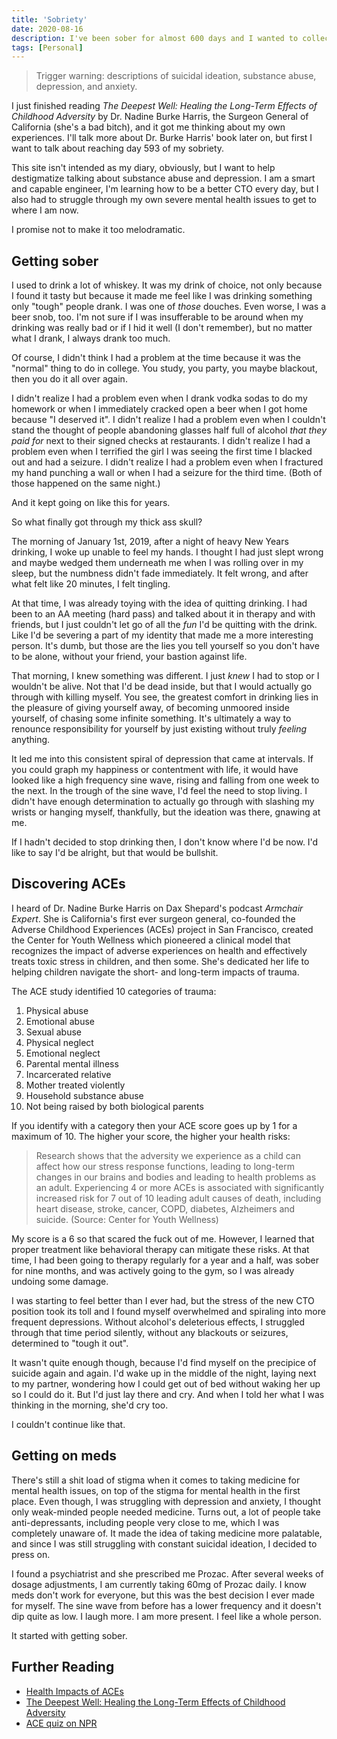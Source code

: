 ```yaml
---
title: 'Sobriety'
date: 2020-08-16
description: I've been sober for almost 600 days and I wanted to collect my thoughts about it.
tags: [Personal]
---
```


> Trigger warning: descriptions of suicidal ideation, substance abuse, depression, and anxiety.

I just finished reading _The Deepest Well: Healing the Long-Term Effects of Childhood Adversity_ by Dr. Nadine Burke Harris, the Surgeon General of California (she's a bad bitch), and it got me thinking about my own experiences. I'll talk more about Dr. Burke Harris' book later on, but first I want to talk about reaching day 593 of my sobriety.

This site isn't intended as my diary, obviously, but I want to help destigmatize talking about substance abuse and depression. I am a smart and capable engineer, I'm learning how to be a better CTO every day, but I also had to struggle through my own severe mental health issues to get to where I am now.

I promise not to make it too melodramatic.

## Getting sober

I used to drink a lot of whiskey. It was my drink of choice, not only because I found it tasty but because it made me feel like I was drinking something only "tough" people drank. I was one of _those_ douches. Even worse, I was a beer snob, too. I'm not sure if I was insufferable to be around when my drinking was really bad or if I hid it well (I don't remember), but no matter what I drank, I always drank too much.

Of course, I didn't think I had a problem at the time because it was the "normal" thing to do in college. You study, you party, you maybe blackout, then you do it all over again.

I didn't realize I had a problem even when I drank vodka sodas to do my homework or when I immediately cracked open a beer when I got home because "I deserved it". I didn't realize I had a problem even when I couldn't stand the thought of people abandoning glasses half full of alcohol _that they paid for_ next to their signed checks at restaurants. I didn't realize I had a problem even when I terrified the girl I was seeing the first time I blacked out and had a seizure. I didn't realize I had a problem even when I fractured my hand punching a wall or when I had a seizure for the third time. (Both of those happened on the same night.)

And it kept going on like this for years.

So what finally got through my thick ass skull?

The morning of January 1st, 2019, after a night of heavy New Years drinking, I woke up unable to feel my hands. I thought I had just slept wrong and maybe wedged them underneath me when I was rolling over in my sleep, but the numbness didn't fade immediately. It felt wrong, and after what felt like 20 minutes, I felt tingling.

At that time, I was already toying with the idea of quitting drinking. I had been to an AA meeting (hard pass) and talked about it in therapy and with friends, but I just couldn't let go of all the _fun_ I'd be quitting with the drink. Like I'd be severing a part of my identity that made me a more interesting person. It's dumb, but those are the lies you tell yourself so you don't have to be alone, without your friend, your bastion against life.

That morning, I knew something was different. I just _knew_ I had to stop or I wouldn't be alive. Not that I'd be dead inside, but that I would actually go through with killing myself. You see, the greatest comfort in drinking lies in the pleasure of giving yourself away, of becoming unmoored inside yourself, of chasing some infinite something. It's ultimately a way to renounce responsibility for yourself by just existing without truly _feeling_ anything.

It led me into this consistent spiral of depression that came at intervals. If you could graph my happiness or contentment with life, it would have looked like a high frequency sine wave, rising and falling from one week to the next. In the trough of the sine wave, I'd feel the need to stop living. I didn't have enough determination to actually go through with slashing my wrists or hanging myself, thankfully, but the ideation was there, gnawing at me.

If I hadn't decided to stop drinking then, I don't know where I'd be now. I'd like to say I'd be alright, but that would be bullshit.

## Discovering ACEs

I heard of Dr. Nadine Burke Harris on Dax Shepard's podcast _Armchair Expert_. She is California's first ever surgeon general, co-founded the Adverse Childhood Experiences (ACEs) project in San Francisco, created the Center for Youth Wellness which pioneered a clinical model that recognizes the impact of adverse experiences on health and effectively treats toxic stress in children, and then some. She's dedicated her life to helping children navigate the short- and long-term impacts of trauma.

The ACE study identified 10 categories of trauma:

1. Physical abuse
2. Emotional abuse
3. Sexual abuse
4. Physical neglect
5. Emotional neglect
6. Parental mental illness
7. Incarcerated relative
8. Mother treated violently
9. Household substance abuse
10. Not being raised by both biological parents

If you identify with a category then your ACE score goes up by 1 for a maximum of 10. The higher your score, the higher your health risks:

> Research shows that the adversity we experience as a child can affect how our stress response functions, leading to long-term changes in our brains and bodies and leading to health problems as an adult. Experiencing 4 or more ACEs is associated with significantly increased risk for 7 out of 10 leading adult causes of death, including heart disease, stroke, cancer, COPD, diabetes, Alzheimers and suicide. (Source: Center for Youth Wellness)

My score is a 6 so that scared the fuck out of me. However, I learned that proper treatment like behavioral therapy can mitigate these risks. At that time, I had been going to therapy regularly for a year and a half, was sober for nine months, and was actively going to the gym, so I was already undoing some damage.

I was starting to feel better than I ever had, but the stress of the new CTO position took its toll and I found myself overwhelmed and spiraling into more frequent depressions. Without alcohol's deleterious effects, I struggled through that time period silently, without any blackouts or seizures, determined to "tough it out".

It wasn't quite enough though, because I'd find myself on the precipice of suicide again and again. I'd wake up in the middle of the night, laying next to my partner, wondering how I could get out of bed without waking her up so I could do it. But I'd just lay there and cry. And when I told her what I was thinking in the morning, she'd cry too.

I couldn't continue like that.

## Getting on meds

There's still a shit load of stigma when it comes to taking medicine for mental health issues, on top of the stigma for mental health in the first place. Even though, I was struggling with depression and anxiety, I thought only weak-minded people needed medicine. Turns out, a lot of people take anti-depressants, including people very close to me, which I was completely unaware of. It made the idea of taking medicine more palatable, and since I was still struggling with constant suicidal ideation, I decided to press on.

I found a psychiatrist and she prescribed me Prozac. After several weeks of dosage adjustments, I am currently taking 60mg of Prozac daily. I know meds don't work for everyone, but this was the best decision I ever made for myself. The sine wave from before has a lower frequency and it doesn't dip quite as low. I laugh more. I am more present. I feel like a whole person.

It started with getting sober.

## Further Reading

- [Health Impacts of ACEs](https://centerforyouthwellness.org/health-impacts/)
- [The Deepest Well: Healing the Long-Term Effects of Childhood Adversity](https://www.npr.org/books/titles/578679908/the-deepest-well-healing-the-long-term-effects-of-childhood-adversity)
- [ACE quiz on NPR](https://www.npr.org/sections/health-shots/2015/03/02/387007941/take-the-ace-quiz-and-learn-what-it-does-and-doesnt-mean)
